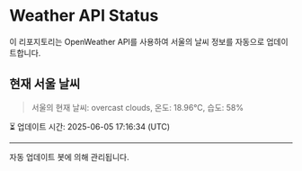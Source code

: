 
# Weather API Status

이 리포지토리는 OpenWeather API를 사용하여 서울의 날씨 정보를 자동으로 업데이트합니다.

## 현재 서울 날씨
> 서울의 현재 날씨: overcast clouds, 온도: 18.96°C, 습도: 58%

⏳ 업데이트 시간: 2025-06-05 17:16:34 (UTC)

---
자동 업데이트 봇에 의해 관리됩니다.
